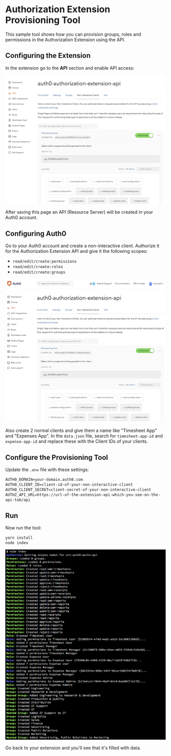 # Authorization Extension Provisioning Tool

This sample tool shows how you can provision groups, roles and permissions in the Authorization Extension using the API.

## Configuring the Extension

In the extension go to the **API** section and enable API access:

![](/screenshots/configure-extension.png)

After saving this page an API (Resource Server) will be created in your Auth0 account.

## Configuring Auth0

Go to your Auth0 account and create a non-interactive client. Authorize it for the Authorization Extension API and give it the following scopes:

  - `read/edit/create:permissions`
  - `read/edit/create:roles`
  - `read/edit/create:groups`

![](/screenshots/configure-account.png)

Also create 2 normal clients and give them a name like "Timesheet App" and "Expenses App". In the `data.json` file, search for `timesheet-app-id` and `expense-app-id` and replace these with the Client IDs of your clients.

## Configure the Provisioning Tool

Update the `.env` file with these settings:

```
AUTH0_DOMAIN=your-domain.auth0.com
AUTH0_CLIENT_ID=client-id-of-your-non-interactive-client
AUTH0_CLIENT_SECRET=client-secret-of-your-non-interactive-client
AUTHZ_API_URL=https://url-of-the-extension-api-which-you-see-on-the-api-tab/api
```

## Run

Now run the tool:

```
yarn install
node index
```

![](/screenshots/run-tool.png)

Go back to your extension and you'll see that it's filled with data.
